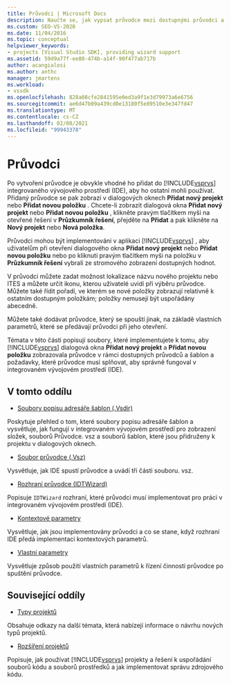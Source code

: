 ```yaml
---
title: Průvodci | Microsoft Docs
description: Naučte se, jak vypsat průvodce mezi dostupnými průvodci a šablonami v aplikaci Visual Studio a o požadavcích, které váš průvodce musí splnit v integrovaném vývojovém prostředí.
ms.custom: SEO-VS-2020
ms.date: 11/04/2016
ms.topic: conceptual
helpviewer_keywords:
- projects [Visual Studio SDK], providing wizard support
ms.assetid: 59d9a77f-ee80-474b-a14f-90f477ab717b
author: acangialosi
ms.author: anthc
manager: jmartens
ms.workload:
- vssdk
ms.openlocfilehash: 828a08cfe2841595e0ed3a9f1e3d79973a6e6756
ms.sourcegitcommit: ae6d47b09a439cd0e13180f5e89510e3e347fd47
ms.translationtype: MT
ms.contentlocale: cs-CZ
ms.lasthandoff: 02/08/2021
ms.locfileid: "99943378"
---
```

# <a name="wizards"></a>Průvodci
Po vytvoření průvodce je obvykle vhodné ho přidat do [!INCLUDE[vsprvs](../../code-quality/includes/vsprvs_md.md)] integrovaného vývojového prostředí (IDE), aby ho ostatní mohli používat. Přidaný průvodce se pak zobrazí v dialogových oknech **Přidat nový projekt** nebo **Přidat novou položku** . Chcete-li zobrazit dialogová okna **Přidat nový projekt** nebo **Přidat novou položku** , klikněte pravým tlačítkem myši na otevřené řešení v **Průzkumník řešení**, přejděte na **Přidat** a pak klikněte na **Nový projekt** nebo **Nová položka**.

 Průvodci mohou být implementováni v aplikaci [!INCLUDE[vsprvs](../../code-quality/includes/vsprvs_md.md)] , aby uživatelům při otevření dialogového okna **Přidat nový projekt** nebo **Přidat novou položku** nebo po kliknutí pravým tlačítkem myši na položku v **Průzkumník řešení** vybrali ze stromového zobrazení dostupných hodnot.

 V průvodci můžete zadat možnost lokalizace názvu nového projektu nebo ITES a můžete určit ikonu, kterou uživatelé uvidí při výběru průvodce. Můžete také řídit pořadí, ve kterém se nové položky zobrazují relativně k ostatním dostupným položkám; položky nemusejí být uspořádány abecedně.

 Můžete také dodávat průvodce, který se spouští jinak, na základě vlastních parametrů, které se předávají průvodci při jeho otevření.

 Témata v této části popisují soubory, které implementujete k tomu, aby [!INCLUDE[vsprvs](../../code-quality/includes/vsprvs_md.md)] dialogová okna **Přidat nový projekt** a **Přidat novou položku** zobrazovala průvodce v rámci dostupných průvodců a šablon a požadavky, které průvodce musí splňovat, aby správně fungoval v integrovaném vývojovém prostředí (IDE).

## <a name="in-this-section"></a>V tomto oddílu
- [Soubory popisu adresáře šablon (.Vsdir)](../../extensibility/internals/template-directory-description-dot-vsdir-files.md)

 Poskytuje přehled o tom, které soubory popisu adresáře šablon a vysvětluje, jak fungují v integrovaném vývojovém prostředí pro zobrazení složek, souborů Průvodce. vsz a souborů šablon, které jsou přidruženy k projektu v dialogových oknech.

- [Soubor průvodce (.Vsz)](../../extensibility/internals/wizard-dot-vsz-file.md)

 Vysvětluje, jak IDE spustí průvodce a uvádí tři části souboru. vsz.

- [Rozhraní průvodce (IDTWizard)](../../extensibility/internals/wizard-interface-idtwizard.md)

 Popisuje `IDTWizard` rozhraní, které průvodci musí implementovat pro práci v integrovaném vývojovém prostředí (IDE).

- [Kontextové parametry](../../extensibility/internals/context-parameters.md)

 Vysvětluje, jak jsou implementovány průvodci a co se stane, když rozhraní IDE předá implementaci kontextových parametrů.

- [Vlastní parametry](../../extensibility/internals/custom-parameters.md)

 Vysvětluje způsob použití vlastních parametrů k řízení činnosti průvodce po spuštění průvodce.

## <a name="related-sections"></a>Související oddíly
- [Typy projektů](../../extensibility/internals/project-types.md)

 Obsahuje odkazy na další témata, která nabízejí informace o návrhu nových typů projektů.

- [Rozšíření projektů](../../extensibility/extending-projects.md)

 Popisuje, jak používat [!INCLUDE[vsprvs](../../code-quality/includes/vsprvs_md.md)] projekty a řešení k uspořádání souborů kódu a souborů prostředků a jak implementovat správu zdrojového kódu.
